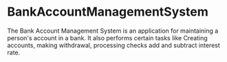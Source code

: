 # BankAccountManagementSystem
The Bank Account Management System is an application for maintaining a person's account in a bank. It also performs certain tasks like Creating accounts, making withdrawal, processing checks add and subtract interest rate.

